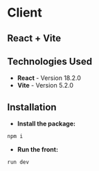 # Client

## React + Vite

## Technologies Used

- **React** - Version 18.2.0
- **Vite** - Version 5.2.0

## Installation

- **Install the package:** 
```bash 
npm i
```
- **Run the front:** 
```bash npm 
run dev
```


